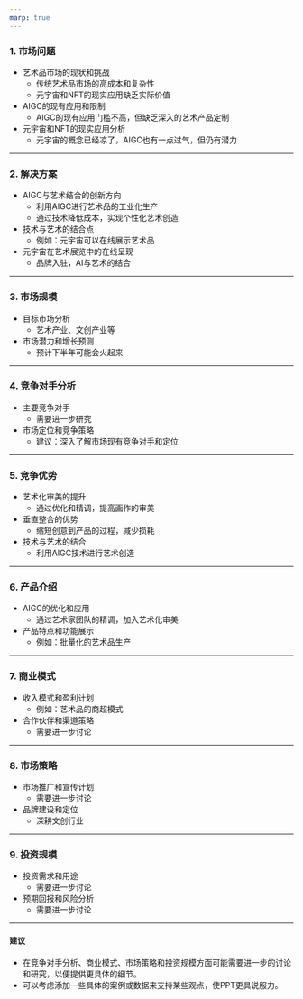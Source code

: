 ```yaml
---
marp: true
---
```


### 1. 市场问题
   - 艺术品市场的现状和挑战
     - 传统艺术品市场的高成本和复杂性
     - 元宇宙和NFT的现实应用缺乏实际价值
   - AIGC的现有应用和限制
     - AIGC的现有应用门槛不高，但缺乏深入的艺术产品定制
   - 元宇宙和NFT的现实应用分析
     - 元宇宙的概念已经凉了，AIGC也有一点过气，但仍有潜力
---
### 2. 解决方案
   - AIGC与艺术结合的创新方向
     - 利用AIGC进行艺术品的工业化生产
     - 通过技术降低成本，实现个性化艺术创造
   - 技术与艺术的结合点
     - 例如：元宇宙可以在线展示艺术品
   - 元宇宙在艺术展览中的在线呈现
     - 品牌入驻，AI与艺术的结合
---
### 3. 市场规模
   - 目标市场分析
     - 艺术产业、文创产业等
   - 市场潜力和增长预测
     - 预计下半年可能会火起来
---
### 4. 竞争对手分析
   - 主要竞争对手
     - 需要进一步研究
   - 市场定位和竞争策略
     - 建议：深入了解市场现有竞争对手和定位
---
### 5. 竞争优势
   - 艺术化审美的提升
     - 通过优化和精调，提高画作的审美
   - 垂直整合的优势
     - 缩短创意到产品的过程，减少损耗
   - 技术与艺术的结合
     - 利用AIGC技术进行艺术创造
---
### 6. 产品介绍
   - AIGC的优化和应用
     - 通过艺术家团队的精调，加入艺术化审美
   - 产品特点和功能展示
     - 例如：批量化的艺术品生产
---
### 7. 商业模式
   - 收入模式和盈利计划
     - 例如：艺术品的商超模式
   - 合作伙伴和渠道策略
     - 需要进一步讨论
---
### 8. 市场策略
   - 市场推广和宣传计划
     - 需要进一步讨论
   - 品牌建设和定位
     - 深耕文创行业
---
### 9. 投资规模
   - 投资需求和用途
     - 需要进一步讨论
   - 预期回报和风险分析
     - 需要进一步讨论
---
#### 建议
- 在竞争对手分析、商业模式、市场策略和投资规模方面可能需要进一步的讨论和研究，以便提供更具体的细节。
- 可以考虑添加一些具体的案例或数据来支持某些观点，使PPT更具说服力。
